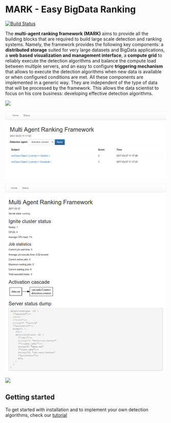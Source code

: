 # MARK - Easy BigData Ranking
[![Build Status](https://travis-ci.org/RUCD/mark.svg?branch=master)](https://travis-ci.org/RUCD/mark)

The **multi-agent ranking framework (MARK)** aims to provide all the building blocks that are required to build large scale detection and ranking systems. Namely, the framework provides the following key components: a **distributed storage** suited for very large datasets and BigData applications, a **web based visualization and management interface**, a **compute grid** to reliably execute the detection algorithms and balance the compute load between multiple servers, and an easy to configure **triggering mechanism** that allows to execute the detection algorithms when new data is available or when configured conditions are met. All these components are implemented in a generic way. They are independent of the type of data that will be processed by the framework. This allows the data scientist to focus on his core business: developing effective detection algorithms.

![](./architecture.png)

![](./home.png)

![](./status.png)

![](./report.png)


## Getting started

To get started with installation and to implement your own detection algorithms, check our [tutorial](./TUTORIAL.md)

